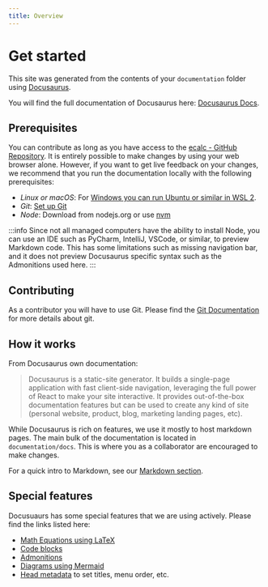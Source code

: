 ```yaml
---
title: Overview
---
```

# Get started
This site was generated from the contents of your `documentation` folder using [Docusaurus](https://docusaurus.io/).

You will find the full documentation of Docusaurus here: [Docusaurus Docs](https://docusaurus.io/docs/next).

## Prerequisites
You can contribute as long as you have access to the [ecalc - GitHub Repository](https://github.com/equinor/ecalc).
It is entirely possible to make changes by using your web browser alone. However, if you want to get live feedback on your
changes, we recommend that you run the documentation locally with the following prerequisites:

* *Linux or macOS*: For [Windows you can run Ubuntu or similar in WSL 2](https://docs.microsoft.com/en-us/windows/wsl/install-win10).
* *Git*: [Set up Git](../guides/01-git.md#setting-up-git)
* *Node*: Download from nodejs.org or use [nvm](https://github.com/nvm-sh/nvm)

:::info
Since not all managed computers have the ability to install Node, you can use an IDE such as PyCharm, IntelliJ, VSCode, or similar, to preview Markdown code.
This has some limitations such as missing navigation bar, and it does not preview Docusaurus specific syntax such as the Admonitions used here.
:::

## Contributing

As a contributor you will have to use Git. Please find the [Git Documentation](../guides/01-git.md) for more details about git.


## How it works

From Docusaurus own documentation:
> Docusaurus is a static-site generator. It builds a single-page application with fast client-side navigation, leveraging the full power of React to make your site interactive. It provides out-of-the-box documentation features but can be used to create any kind of site (personal website, product, blog, marketing landing pages, etc).

While Docusaurus is rich on features, we use it mostly to host markdown pages. The main bulk of the documentation is located in `documentation/docs`. This is where you as a collaborator are encouraged to make changes.

For a quick intro to Markdown, see our [Markdown section](02-markdown.md).

## Special features

Docusuaurs has some special features that we are using actively. Please find the links listed here:

* [Math Equations using LaTeX](https://docusaurus.io/docs/next/markdown-features/math-equations)
* [Code blocks](https://docusaurus.io/docs/next/markdown-features/code-blocks)
* [Admonitions](https://docusaurus.io/docs/next/markdown-features/admonitions)
* [Diagrams using Mermaid](https://docusaurus.io/docs/next/markdown-features/diagrams)
* [Head metadata](https://docusaurus.io/docs/next/markdown-features/head-metadata) to set titles, menu order, etc.
